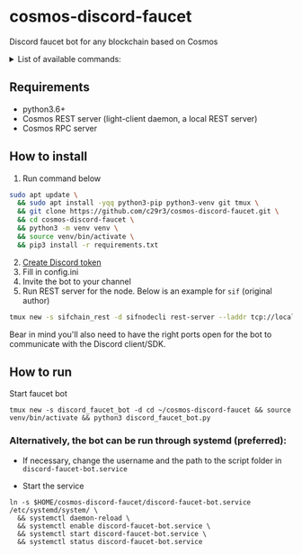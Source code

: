 # cosmos-discord-faucet
Discord faucet bot for any blockchain based on Cosmos


<details>
  <summary>List of available commands:</summary>

1. Request coins through the faucet  
`$request juno1lj3rsayj4xtrhp2e3elv4nf7lazxty272zqegr`

Transaction status explanation:  
✅ - means the bot sent a transaction to your address

2. Displays the current status of the node where faucet is running  
`$faucet_status`

3. Show tap address  
`$faucet_address` or `$tap_address`

4. Show transaction information for a specific transaction ID  
`$tx_info 009CEA347EAFD795E8B10088D18156BC15F24362416BEEF1073BFDFD936E19B0`

5. Show address balance  
`$balance juno1lj3rsayj4xtrhp2e3elv4nf7lazxty272zqegr`  

</details>  


## Requirements
- python3.6+  
- Cosmos REST server (light-client daemon, a local REST server)  
- Cosmos RPC server  

## How to install  
1. Run command below  
```bash
sudo apt update \
  && sudo apt install -yqq python3-pip python3-venv git tmux \
  && git clone https://github.com/c29r3/cosmos-discord-faucet.git \
  && cd cosmos-discord-faucet \
  && python3 -m venv venv \
  && source venv/bin/activate \
  && pip3 install -r requirements.txt
```
2. [Create Discord token](https://github.com/reactiflux/discord-irc/wiki/Creating-a-discord-bot-&-getting-a-token)  
3. Fill in config.ini  
4. Invite the bot to your channel  
5. Run REST server for the node. Below is an example for `sif` (original author)

```bash
tmux new -s sifchain_rest -d sifnodecli rest-server --laddr tcp://localhost:1317 --node tcp://localhost:26657 --chain-id monkey-bars
```  

Bear in mind you'll also need to have the right ports open for the bot to communicate with the Discord client/SDK.

## How to run

Start faucet bot  
```
tmux new -s discord_faucet_bot -d cd ~/cosmos-discord-faucet && source venv/bin/activate && python3 discord_faucet_bot.py
```  
  
### Alternatively, the bot can be run through systemd (preferred):

- If necessary, change the username and the path to the script folder in `discord-faucet-bot.service`

- Start the service  
```
ln -s $HOME/cosmos-discord-faucet/discord-faucet-bot.service /etc/systemd/system/ \
  && systemctl daemon-reload \
  && systemctl enable discord-faucet-bot.service \
  && systemctl start discord-faucet-bot.service \
  && systemctl status discord-faucet-bot.service
```  


